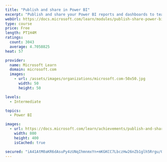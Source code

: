 ```yaml
---
title: "Publish and share in Power BI"
excerpt: "Publish and share your Power BI reports and dashboards to teammates in your organization or to everyone on the web."
webUrl: https://docs.microsoft.com/learn/modules/publish-share-power-bi/
type: course
price: Free
length: PT1H4M
ratings:
  count: 3043
  average: 4.7058825
heat: 57

provider:
  name: Microsoft Learn
  domain: microsoft.com
  images:
    - url: /assets/images/organizations/microsoft.com-50x50.jpg
      width: 50
      height: 50

levels:
  - Intermediate

topics:
  - Power BI

images:
  - url: https://docs.microsoft.com/learn/achievements/publish-and-share-with-power-bi-desktop-social.png
    width: 800
    height: 400
    isCached: true

secured: "iA41AtM0aKR6dAsuPy4zUNqIhmnmxYn+mKGKCC7LbczHw26nZb1glh5Rrgu/Oe2ZT4Tmcb+l6nQMPU2fX6iFUFVN6l4Sm35CbS9XPGm5iicO1fEeM6BzjqOa2z0NdpWwnhGkBmq4fm979b4+TJnzpnrEhgGkqERsUftqDHk4D+wvWjGl/2Ke3oEdEKIFdnVKN20HhwbO6KVuMk4f4RkIcdiLz3XtwrKMDVSdBcEJqDYX3QuuvGleBVXVGrB9Glv+f65J5PkBBgR/CNhYtSdWPfkPGeZ9xOC/FDdp5smk+NJUvqFscwzGwLwstHcRTmDmI+uZ8AUyP4eQrAdYNHyhy+SZbSOxt7lP8o8T1g/brUuQPkMIr7tY5JB4axuANCep5Dec20WMihbkxOPyX0DM6uMw2h1Ve/flZwonT62Er9M=;bJUUQPC7Cjx6/mEfQn94HQ=="
---
```



